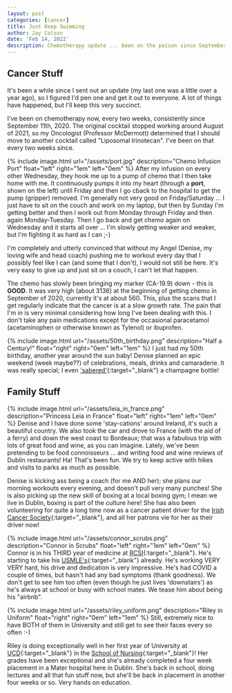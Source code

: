 ```yaml
---
layout: post
categories: [cancer]
title: Just Keep Swimming
author: Jay Colson
date: 'Feb 14, 2022'
description: Chemotherapy update ... been on the poison since September 11th, 2020
---
```

## Cancer Stuff

It's been a while since I sent out an update (my last one was a little over a year ago), so I figured I'd pen one and get it out to everyone.  A lot of things have happened, but I'll keep this very succinct.

I've been on chemotherapy now, every two weeks, consistently since September 11th, 2020.  The original cocktail stopped working around August of 2021, so my Oncologist (Professor McDermott) determined that I should move to another cocktail called "Liposomal Irinotecan".  I've been on that every two weeks since.

{% include image.html url="/assets/port.jpg" description="Chemo Infusion Port" float="left" right="1em" left="0em" %}
After my infusion on every other Wednesday, they hook me up to a pump of chemo that I then take home with me.  It continuously pumps it into my heart (through a **port**, shown on the left) until Friday and then I go cback to the hospital to get the pump (gripper) removed.  I'm generally not very good on Friday/Saturday ... I just have to sit on the couch and work on my laptop, but then by Sunday I'm getting better and then I work out from Monday through Friday and then again Monday-Tuesday.  Then I go back and get chemo again on Wednesday and it starts all over ...  I'm slowly getting weaker and weaker, but I'm fighting it as hard as I can ;-)

I'm completely and utterly convinced that without my Angel (Denise, my loving wife and head coach) pushing me to workout every day that I possibly feel like I can (and some that I don't), I would not still be here.  It's very easy to give up and just sit on a couch, I can't let that happen.

The chemo has slowly been bringing my marker (CA-19.9) down - this is **GOOD**.  It was very high (about 3136) at the beginning of getting chemo in September of 2020, currently it's at about 560.  This, plus the scans that I get regularly indicate that the cancer is at a slow growth rate.  The pain that I'm in is very minimal considering how long I've been dealing with this.  I don't take any pain medications except for the occasional paracetamol (acetaminophen or otherwise known as Tylenol) or ibuprofen.

{% include image.html url="/assets/50th_birthday.png" description="Half a Century!" float="right" right="0em" left="1em" %}
I just had my 50th birthday, another year around the sun baby!  Denise planned an epic weekend (week maybe??) of celebrations, meals, drinks and camaraderie.  It was really special; I even ['sabered'](https://en.wikipedia.org/wiki/Sabrage){:target="_blank"} a champagne bottle!

## Family Stuff

{% include image.html url="/assets/leia_in_france.png" description="Princess Leia in France" float="left" right="1em" left="0em" %}
Denise and I have done some 'stay-cations' around Ireland, it's such a beautiful country.  We also took the car and drove to France (with the aid of a ferry) and down the west coast to Bordeaux; that was a fabulous trip with lots of great food and wine, as you can imagine.  Lately, we've been pretending to be food connoisseurs ... and writing food and wine reviews of Dublin restaurants!  Ha!  That's been fun.  We try to keep active with hikes and visits to parks as much as possible.

Denise is kicking ass being a coach (for me AND her); she plans our morning workouts every evening, and doesn't pull very many punches!  She is also picking up the new skill of boxing at a local boxing gym; I mean we live in Dublin, boxing is part of the culture here!  She has also been volunteering for quite a long time now as a cancer patient driver for the [Irish Cancer Society](https://www.cancer.ie/){:target="_blank"}, and all her patrons vie for her as their driver now!  

{% include image.html url="/assets/connor_scrubs.png" description="Connor in Scrubs" float="left" right="1em" left="0em" %}
Connor is in his THIRD year of medicine at [RCSI](https://www.rcsi.com/){:target="_blank"}.  He's starting to take his [USMLE's](https://www.usmle.org){:target="_blank"} already.  He's working VERY VERY hard, his drive and dedication is very impressive.  He's had COVID a couple of times, but hasn't had any bad symptoms (thank goodness).  We don't get to see him too often (even though he just lives 'downstairs') as he's always at school or busy with school mates.  We tease him about being his "airbnb".

{% include image.html url="/assets/riley_uniform.png" description="Riley in Uniform" float="right" right="0em" left="1em" %}
Still, extremely nice to have BOTH of them in University and still get to see their faces every so often :-)

Riley is doing exceptionally well in her first year of University at [UCD](https://www.ucd.ie/){:target="_blank"} in the [School of Nursing](https://www.nmhs.ucd.ie/){:target="_blank"}!  Her grades have been exceptional and she's already completed a four week placement in a Mater hospital here in Dublin.  She's back in school, doing lectures and all that fun stuff now, but she'll be back in placement in another four weeks or so.  Very hands on education.
